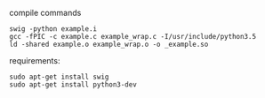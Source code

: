 compile commands
~~~~
swig -python example.i
gcc -fPIC -c example.c example_wrap.c -I/usr/include/python3.5
ld -shared example.o example_wrap.o -o _example.so
~~~~

requirements:
~~~~
sudo apt-get install swig
sudo apt-get install python3-dev
~~~~
